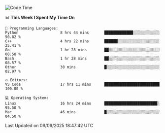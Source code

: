 
<!--START_SECTION:waka-->
![Code Time](http://img.shields.io/badge/Code%20Time-3%2C494%20hrs%2038%20mins-blue)

📊 **This Week I Spent My Time On** 

```text
💬 Programming Languages: 
Python                   8 hrs 44 mins       █████████████░░░░░░░░░░░░   50.82 % 
C++                      4 hrs 22 mins       ██████░░░░░░░░░░░░░░░░░░░   25.41 % 
Go                       1 hr 28 mins        ██░░░░░░░░░░░░░░░░░░░░░░░   08.58 % 
Bash                     1 hr 28 mins        ██░░░░░░░░░░░░░░░░░░░░░░░   08.57 % 
Other                    30 mins             █░░░░░░░░░░░░░░░░░░░░░░░░   02.97 % 

🔥 Editors: 
VS Code                  17 hrs 11 mins      █████████████████████████   100.00 % 

💻 Operating System: 
Linux                    16 hrs 24 mins      ████████████████████████░   95.50 % 
Mac                      46 mins             █░░░░░░░░░░░░░░░░░░░░░░░░   04.50 % 
```


 Last Updated on 09/06/2025 18:47:42 UTC
<!--END_SECTION:waka-->

